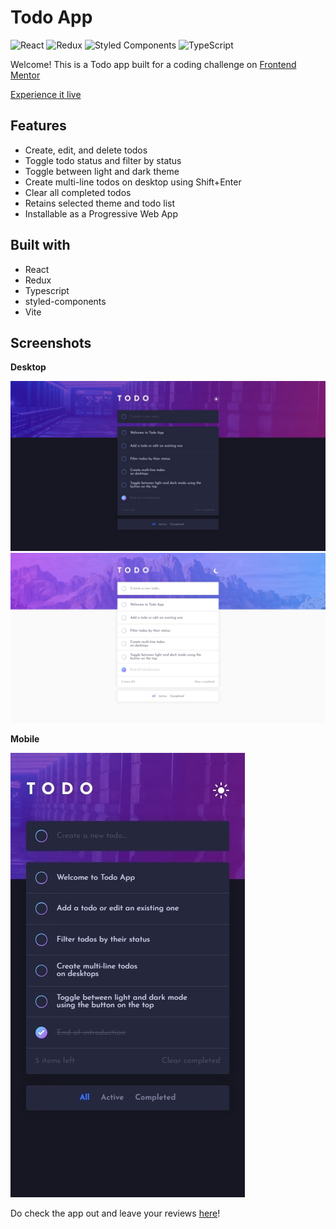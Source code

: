 # Todo App

![React](https://img.shields.io/badge/react-%2320232a.svg?style=for-the-badge&logo=react&logoColor=%2361DAFB) ![Redux](https://img.shields.io/badge/redux-%23593d88.svg?style=for-the-badge&logo=redux&logoColor=white) ![Styled Components](https://img.shields.io/badge/styled--components-DB7093?style=for-the-badge&logo=styled-components&logoColor=white) ![TypeScript](https://img.shields.io/badge/typescript-%23007ACC.svg?style=for-the-badge&logo=typescript&logoColor=white)

Welcome! This is a Todo app built for a coding challenge on [Frontend Mentor](https://www.frontendmentor.io)

[Experience it live](https://alimansoor-create.github.io/todo-app)

## Features

- Create, edit, and delete todos
- Toggle todo status and filter by status
- Toggle between light and dark theme
- Create multi-line todos on desktop using Shift+Enter
- Clear all completed todos
- Retains selected theme and todo list
- Installable as a Progressive Web App

## Built with

- React
- Redux
- Typescript
- styled-components
- Vite

## Screenshots

**Desktop**

![desktop dark theme view](./screenshots/desktop-dark.jpeg)
![desktop light theme view](./screenshots/desktop-light.jpeg)

**Mobile**

![mobile view](./screenshots/mobile.jpeg)

Do check the app out and leave your reviews [here]()!
